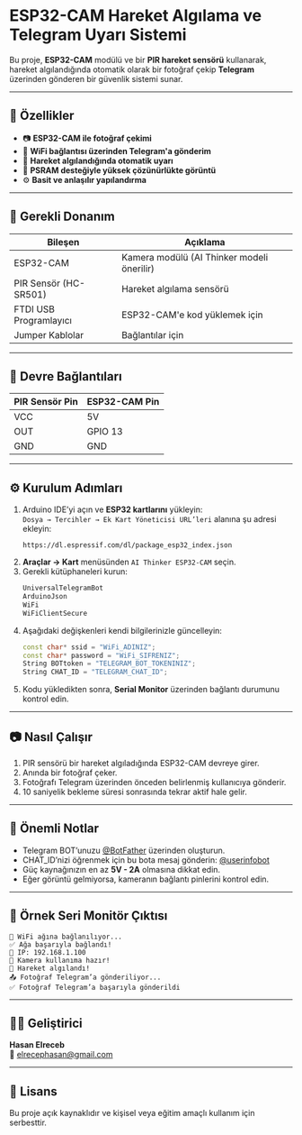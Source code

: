 # ESP32-CAM Hareket Algılama ve Telegram Uyarı Sistemi

Bu proje, **ESP32-CAM** modülü ve bir **PIR hareket sensörü** kullanarak, hareket algılandığında otomatik olarak bir fotoğraf çekip **Telegram** üzerinden gönderen bir güvenlik sistemi sunar.

---

## 🚀 Özellikler

- 📷 **ESP32-CAM ile fotoğraf çekimi**
- 📡 **WiFi bağlantısı üzerinden Telegram'a gönderim**
- 🔔 **Hareket algılandığında otomatik uyarı**
- 💾 **PSRAM desteğiyle yüksek çözünürlükte görüntü**
- ⚙️ **Basit ve anlaşılır yapılandırma**

---

## 🧰 Gerekli Donanım

| Bileşen | Açıklama |
|----------|-----------|
| ESP32-CAM | Kamera modülü (AI Thinker modeli önerilir) |
| PIR Sensör (HC-SR501) | Hareket algılama sensörü |
| FTDI USB Programlayıcı | ESP32-CAM'e kod yüklemek için |
| Jumper Kablolar | Bağlantılar için |

---

## 🔌 Devre Bağlantıları

| PIR Sensör Pin | ESP32-CAM Pin |
|----------------|---------------|
| VCC | 5V |
| OUT | GPIO 13 |
| GND | GND |

---

## ⚙️ Kurulum Adımları

1. Arduino IDE’yi açın ve **ESP32 kartlarını** yükleyin:  
   `Dosya → Tercihler → Ek Kart Yöneticisi URL’leri` alanına şu adresi ekleyin:  
   ```
   https://dl.espressif.com/dl/package_esp32_index.json
   ```
2. **Araçlar → Kart** menüsünden `AI Thinker ESP32-CAM` seçin.
3. Gerekli kütüphaneleri kurun:
   ```cpp
   UniversalTelegramBot
   ArduinoJson
   WiFi
   WiFiClientSecure
   ```
4. Aşağıdaki değişkenleri kendi bilgilerinizle güncelleyin:
   ```cpp
   const char* ssid = "WiFi_ADINIZ";
   const char* password = "WiFi_SIFRENIZ";
   String BOTtoken = "TELEGRAM_BOT_TOKENINIZ";
   String CHAT_ID = "TELEGRAM_CHAT_ID";
   ```
5. Kodu yükledikten sonra, **Serial Monitor** üzerinden bağlantı durumunu kontrol edin.

---

## 📷 Nasıl Çalışır

1. PIR sensörü bir hareket algıladığında ESP32-CAM devreye girer.  
2. Anında bir fotoğraf çeker.  
3. Fotoğrafı Telegram üzerinden önceden belirlenmiş kullanıcıya gönderir.  
4. 10 saniyelik bekleme süresi sonrasında tekrar aktif hale gelir.

---

## 🧠 Önemli Notlar

- Telegram BOT’unuzu [@BotFather](https://t.me/BotFather) üzerinden oluşturun.
- CHAT_ID’nizi öğrenmek için bu bota mesaj gönderin: [@userinfobot](https://t.me/userinfobot)
- Güç kaynağınızın en az **5V - 2A** olmasına dikkat edin.
- Eğer görüntü gelmiyorsa, kameranın bağlantı pinlerini kontrol edin.

---

## 📸 Örnek Seri Monitör Çıktısı

```
📡 WiFi ağına bağlanılıyor...
✅ Ağa başarıyla bağlandı!
📶 IP: 192.168.1.100
📸 Kamera kullanıma hazır!
🚨 Hareket algılandı!
📤 Fotoğraf Telegram’a gönderiliyor...
✅ Fotoğraf Telegram’a başarıyla gönderildi
```

---

## 🧑‍💻 Geliştirici

**Hasan Elreceb**  
📧 [elrecephasan@gmail.com](mailto:elrecephasan@gmail.com)

---

## 🪪 Lisans

Bu proje açık kaynaklıdır ve kişisel veya eğitim amaçlı kullanım için serbesttir.
